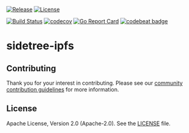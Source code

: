 [![Release](https://img.shields.io/github/release/trustbloc/sidetree-ipfs.svg?style=flat-square)](https://github.com/trustbloc/sidetree-ipfs/releases/latest)
[![License](https://img.shields.io/badge/License-Apache%202.0-blue.svg)](https://raw.githubusercontent.com/trustbloc/sidetree-ipfs/main/LICENSE)

[![Build Status](https://dev.azure.com/trustbloc/sidetree/_apis/build/status/trustbloc.sidetree-ipfs?branchName=main)](https://dev.azure.com/trustbloc/sidetree/_build/latest?definitionId=24&branchName=main)
[![codecov](https://codecov.io/gh/trustbloc/sidetree-ipfs/branch/main/graph/badge.svg)](https://codecov.io/gh/trustbloc/sidetree-ipfs)
[![Go Report Card](https://goreportcard.com/badge/github.com/trustbloc/sidetree-ipfs?style=flat-square)](https://goreportcard.com/report/github.com/trustbloc/sidetree-ipfs)
[![codebeat badge](https://codebeat.co/badges/d549a1a4-372c-416b-ae56-7b6e395b3a56)](https://codebeat.co/projects/github-com-trustbloc-sidetree-ipfs-main)

# sidetree-ipfs

## Contributing

Thank you for your interest in contributing. Please see our [community contribution guidelines](https://github.com/trustbloc/community/blob/master/CONTRIBUTING.md) for more information.

## License

Apache License, Version 2.0 (Apache-2.0). See the [LICENSE](LICENSE) file.
